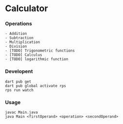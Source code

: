 # Calculator
### Operations
    - Addition
    - Subtraction
    - Multiplication
    - Division
    - [TODO] Trigonometric functions
    - [TODO] Calculus
    - [TODO] logarithmic function    

### Developent
    dart pub get
    dart pub global activate rps
    rps run watch
    
### Usage
    javac Main.java
    java Main <firstOperand> <operation> <secondOperand>